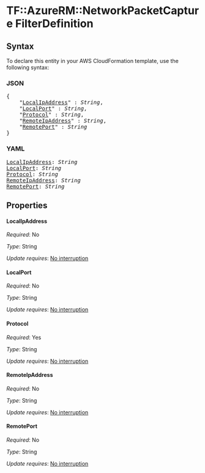 # TF::AzureRM::NetworkPacketCapture FilterDefinition

## Syntax

To declare this entity in your AWS CloudFormation template, use the following syntax:

### JSON

<pre>
{
    "<a href="#localipaddress" title="LocalIpAddress">LocalIpAddress</a>" : <i>String</i>,
    "<a href="#localport" title="LocalPort">LocalPort</a>" : <i>String</i>,
    "<a href="#protocol" title="Protocol">Protocol</a>" : <i>String</i>,
    "<a href="#remoteipaddress" title="RemoteIpAddress">RemoteIpAddress</a>" : <i>String</i>,
    "<a href="#remoteport" title="RemotePort">RemotePort</a>" : <i>String</i>
}
</pre>

### YAML

<pre>
<a href="#localipaddress" title="LocalIpAddress">LocalIpAddress</a>: <i>String</i>
<a href="#localport" title="LocalPort">LocalPort</a>: <i>String</i>
<a href="#protocol" title="Protocol">Protocol</a>: <i>String</i>
<a href="#remoteipaddress" title="RemoteIpAddress">RemoteIpAddress</a>: <i>String</i>
<a href="#remoteport" title="RemotePort">RemotePort</a>: <i>String</i>
</pre>

## Properties

#### LocalIpAddress

_Required_: No

_Type_: String

_Update requires_: [No interruption](https://docs.aws.amazon.com/AWSCloudFormation/latest/UserGuide/using-cfn-updating-stacks-update-behaviors.html#update-no-interrupt)

#### LocalPort

_Required_: No

_Type_: String

_Update requires_: [No interruption](https://docs.aws.amazon.com/AWSCloudFormation/latest/UserGuide/using-cfn-updating-stacks-update-behaviors.html#update-no-interrupt)

#### Protocol

_Required_: Yes

_Type_: String

_Update requires_: [No interruption](https://docs.aws.amazon.com/AWSCloudFormation/latest/UserGuide/using-cfn-updating-stacks-update-behaviors.html#update-no-interrupt)

#### RemoteIpAddress

_Required_: No

_Type_: String

_Update requires_: [No interruption](https://docs.aws.amazon.com/AWSCloudFormation/latest/UserGuide/using-cfn-updating-stacks-update-behaviors.html#update-no-interrupt)

#### RemotePort

_Required_: No

_Type_: String

_Update requires_: [No interruption](https://docs.aws.amazon.com/AWSCloudFormation/latest/UserGuide/using-cfn-updating-stacks-update-behaviors.html#update-no-interrupt)

